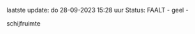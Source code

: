 laatste update: 
do 28-09-2023 15:28   uur 
Status: FAALT - geel - 
<div class="service Y">schijfruimte</div>